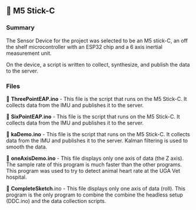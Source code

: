 ## 📁 M5 Stick-C 
### Summary
The Sensor Device for the project was selected to be an M5 stick-C, an off the shelf microcontroller with an ESP32 chip and a 6 axis inertial measurement unit.   

On the device, a script is written to collect, synthesize, and publish the data to the server.

### **Files**
📄 **ThreePointEAP.ino** - This file is the script that runs on the M5 Stick-C. It collects data from the IMU and publishes it to the server.  

📄 **SixPointEAP.ino** - This file is the script that runs on the M5 Stick-C. It collects data from the IMU and publishes it to the server.

📄 **kaDemo.ino** - This file is the script that runs on the M5 Stick-C. It collects data from the IMU and publishes it to the server. Kalman filtering is used to smooth the data.

📄 **oneAxisDemo.ino** - This file displays only one axis of data (the Z axis). The sample rate of this program is much faster than the other programs. This program was used to try to detect animal heart rate at the UGA Vet hospital.

📄 **CompleteSketch**.ino - This file displays only one axis of data (roll). This program is the only program to combine the combine the headless setup (DDC.ino) and the data collection scripts.